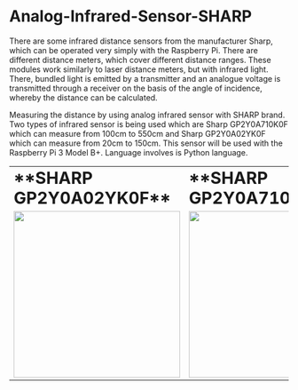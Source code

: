 # Analog-Infrared-Sensor-SHARP
There are some infrared distance sensors from the manufacturer Sharp, which can be operated very simply with the Raspberry Pi. There are different distance meters, which cover different distance ranges. These modules work similarly to laser distance meters, but with infrared light. There, bundled light is emitted by a transmitter and an analogue voltage is transmitted through a receiver on the basis of the angle of incidence, whereby the distance can be calculated.

Measuring the distance by using analog infrared sensor with SHARP brand. Two types of infrared sensor is being used which are Sharp GP2Y0A710K0F which can measure from 100cm to 550cm and  Sharp GP2Y0A02YK0F which can measure from 20cm to 150cm. This sensor will be used with the Raspberry Pi 3 Model B+. Language involves is Python language.

<table border="0">
 <tr>
    <td><b style="font-size:30px">**SHARP GP2Y0A02YK0F**</b></td>
    <td><b style="font-size:30px">**SHARP GP2Y0A710K0F**</b></td>
    <td><b style="font-size:30px">**RASPBERRY PI 3 MODEL B+**</b></td>
 </tr>
 <tr>
    <td><img src="https://user-images.githubusercontent.com/54172575/63335910-c9266180-c370-11e9-8ed4-ffd122402ad4.jpg" width="300" /></td>
    <td><img src="https://user-images.githubusercontent.com/54172575/63336549-e6a7fb00-c371-11e9-92f0-e494929007bf.jpg" width="300" /></td>
    <td><img src="https://user-images.githubusercontent.com/54172575/63336903-95e4d200-c372-11e9-80f1-a3af60130970.jpg" width="300" /></td>
 </tr>
</table>
